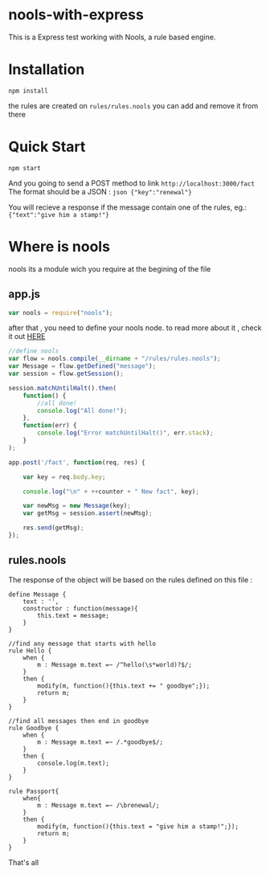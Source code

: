 # nools-with-express
This is a Express test working with Nools, a rule based engine.

# Installation

```
npm install
```

the rules are created on `rules/rules.nools` you can add and remove it from there

# Quick Start

```
npm start
```

And you going to send a POST method to link `http://localhost:3000/fact`
The format should be a JSON : ```json {"key":"renewal"}```

You will recieve a response if the message contain one of the rules,
eg.: `{"text":"give him a stamp!"}`


# Where is nools 

nools its a module wich you require at the begining of the file

## app.js

```javascript
var nools = require("nools");
```

after that , you need to define your nools node.
to read more about it , check it out [HERE](https://github.com/noolsjs/nools)

```javascript
//define nools
var flow = nools.compile(__dirname + "/rules/rules.nools");
var Message = flow.getDefined("message");
var session = flow.getSession();

session.matchUntilHalt().then(
    function() {
        //all done!
        console.log("All done!");
    },
    function(err) {
        console.log("Error matchUntilHalt()", err.stack);
    }
);

app.post('/fact', function(req, res) {

    var key = req.body.key;

    console.log("\n" + ++counter + " New fact", key);

    var newMsg = new Message(key);
    var getMsg = session.assert(newMsg);

    res.send(getMsg);
});
```

## rules.nools

The response of the object will be based on the rules defined on this file :

```
define Message {
    text : '',
    constructor : function(message){
        this.text = message;
    }
}

//find any message that starts with hello
rule Hello {
    when {
        m : Message m.text =~ /^hello(\s*world)?$/;
    }
    then {
        modify(m, function(){this.text += " goodbye";});
        return m;
    }
}

//find all messages then end in goodbye
rule Goodbye {
    when {
        m : Message m.text =~ /.*goodbye$/;
    }
    then {
        console.log(m.text);
    }
}

rule Passport{
    when{
        m : Message m.text =~ /\brenewal/;
    }
    then {
        modify(m, function(){this.text = "give him a stamp!";});
        return m;
    }
}
```
That's all
